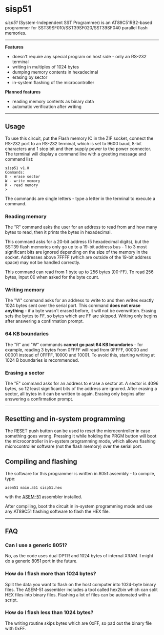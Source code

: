 # sisp51

*sisp51* (System-Independent SST Programmer) is an AT89C51RB2-based programmer for SST39SF010/SST39SF020/SST39SF040 parallel flash memories.

---

**Features**
* doesn't require any special program on host side - only an RS-232 terminal
* writing in multiples of 1024 bytes
* dumping memory contents in hexadecimal
* erasing by sector
* in-system flashing of the microcontroller

**Planned features**
* reading memory contents as binary data
* automatic verification after writing

---

## Usage
To use this circuit, put the Flash memory IC in the ZIF socket, connect the RS-232 port to an RS-232 terminal, which is set to 9600 baud, 8-bit characters and 1 stop bit and then supply power to the power connector. The terminal will display a command line with a greeting message and command list:
```
sisp51 v1.0
Commands:
E - erase sector
W - write memory
R - read memory
>
```
The commands are single letters - type a letter in the terminal to execute a command.

### Reading memory
The "R" command asks the user for an address to read from and how many bytes to read, then it prints the bytes in hexadecimal.

This command asks for a 20-bit address (5 hexadecimal digits), but the SST39 flash memories only go up to a 19-bit address bus - 1 to 3 most significant bits are ignored depending on the size of the memory in the socket. Addresses above 7FFFF (which are outside of the 19-bit address space) may not be handled correctly.

This command can read from 1 byte up to 256 bytes (00-FF). To read 256 bytes, input 00 when asked for the byte count.

### Writing memory
The "W" command asks for an address to write to and then writes exactly 1024 bytes sent over the serial port. This command **does not erase anything** - if a byte wasn't erased before, it will not be overwritten. Erasing sets the bytes to FF, so bytes which are FF are skipped. Writing only begins after answering a confirmation prompt.

### 64 KB boundaries
The "R" and "W" commands **cannot go past 64 KB boundaries** - for example, reading 3 bytes from 0FFFF will read from 0FFFF, 00000 and 00001 instead of 0FFFF, 10000 and 10001. To avoid this, starting writing at 1024 B boundaries is recommended.

### Erasing a sector
The "E" command asks for an address to erase a sector at. A sector is 4096 bytes, so 12 least significant bits of the address are ignored. After erasing a sector, all bytes in it can be written to again. Erasing only begins after answering a confirmation prompt.

---

## Resetting and in-system programming
The RESET push button can be used to reset the microcontroller in case something goes wrong. Pressing it while holding the PRGM button will boot the microcontroller in in-system programming mode, which allows flashing microcontroller software (not the flash memory) over the serial port.

## Compiling and flashing
The software for this programmer is written in 8051 assembly - to compile, type:
```
asem51 main.a51 sisp51.hex
```
with the [ASEM-51](https://www.plit.de/asem-51/) assembler installed.

After compiling, boot the circuit in in-system programming mode and use any AT89C51 flashing software to flash the HEX file.

---

## FAQ

### Can I use a generic 8051?

No, as the code uses dual DPTR and 1024 bytes of internal XRAM. I might do a generic 8051 port in the future.

### How do I flash more than 1024 bytes?

Split the data you want to flash on the host computer into 1024-byte binary files. The ASEM-51 assembler includes a tool called hex2bin which can split HEX files into binary files. Flashing a lot of files can be automated with a script.

### How do I flash less than 1024 bytes?

The writing routine skips bytes which are 0xFF, so pad out the binary file with 0xFF.

